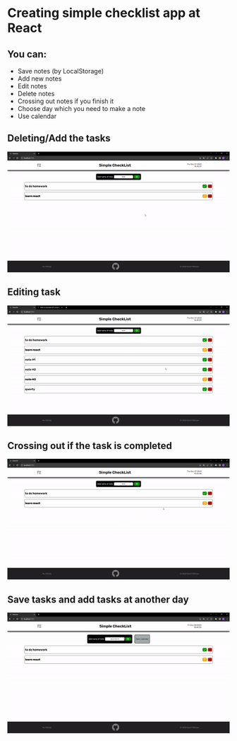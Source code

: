 # Creating simple checklist app at React

## You can:

- Save notes (by LocalStorage)
- Add new notes
- Edit notes
- Delete notes
- Crossing out notes if you finish it
- Choose day which you need to make a note
- Use calendar

## Deleting/Add the tasks

![alt text](./imageForMd/1.gif)

## Editing task

![alt text](./imageForMd/2.gif)

## Crossing out if the task is completed

![alt text](./imageForMd/3.gif)

## Save tasks and add tasks at another day

![alt text](./imageForMd/4.gif)
